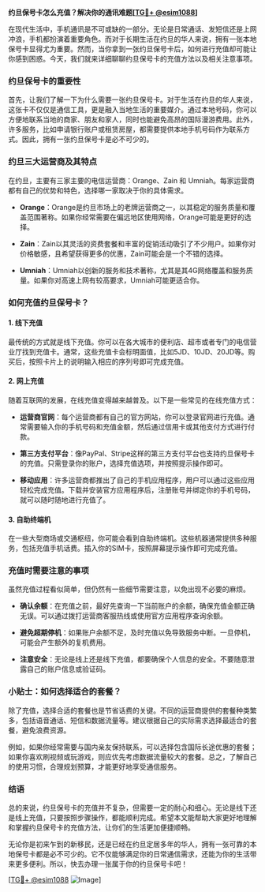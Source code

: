 **约旦保号卡怎么充值？解决你的通讯难题[[TG💪+ @esim1088](https://t.me/s/esim1088)]**

在现代生活中，手机通讯是不可或缺的一部分。无论是日常通话、发短信还是上网冲浪，手机都扮演着重要角色。而对于长期生活在约旦的华人来说，拥有一张本地保号卡显得尤为重要。然而，当你拿到一张约旦保号卡后，如何进行充值却可能让你感到困惑。今天，我们就来详细聊聊约旦保号卡的充值方法以及相关注意事项。

### 约旦保号卡的重要性

首先，让我们了解一下为什么需要一张约旦保号卡。对于生活在约旦的华人来说，这张卡不仅仅是通信工具，更是融入当地生活的重要媒介。通过本地号码，你可以方便地联系当地的商家、朋友和家人，同时也能避免高昂的国际漫游费用。此外，许多服务，比如申请银行账户或租赁房屋，都需要提供本地手机号码作为联系方式。因此，拥有一张约旦保号卡是必不可少的。

### 约旦三大运营商及其特点

在约旦，主要有三家主要的电信运营商：Orange、Zain 和 Umniah。每家运营商都有自己的优势和特色，选择哪一家取决于你的具体需求。

- **Orange**：Orange是约旦市场上的老牌运营商之一，以其稳定的服务质量和覆盖范围著称。如果你经常需要在偏远地区使用网络，Orange可能是更好的选择。
  
- **Zain**：Zain以其灵活的资费套餐和丰富的促销活动吸引了不少用户。如果你对价格敏感，且希望获得更多的优惠，Zain可能会是一个不错的选择。
  
- **Umniah**：Umniah以创新的服务和技术著称，尤其是其4G网络覆盖和服务质量。如果你对高速上网有较高要求，Umniah可能更适合你。

### 如何充值约旦保号卡？

#### 1. 线下充值

最传统的方式就是线下充值。你可以在各大城市的便利店、超市或者专门的电信营业厅找到充值卡。通常，这些充值卡会标明面值，比如5JD、10JD、20JD等。购买后，按照卡片上的说明输入相应的序列号即可完成充值。

#### 2. 网上充值

随着互联网的发展，在线充值变得越来越普及。以下是一些常见的在线充值方式：

- **运营商官网**：每个运营商都有自己的官方网站，你可以登录官网进行充值。通常需要输入你的手机号码和充值金额，然后通过信用卡或其他支付方式进行付款。
  
- **第三方支付平台**：像PayPal、Stripe这样的第三方支付平台也支持约旦保号卡的充值。只需登录你的账户，选择充值选项，并按照提示操作即可。

- **移动应用**：许多运营商都推出了自己的手机应用程序，用户可以通过这些应用轻松完成充值。下载并安装官方应用程序后，注册账号并绑定你的手机号码，就可以随时随地进行充值了。

#### 3. 自助终端机

在一些大型商场或交通枢纽，你可能会看到自助终端机。这些机器通常提供多种服务，包括充值手机话费。插入你的SIM卡，按照屏幕提示操作即可完成充值。

### 充值时需要注意的事项

虽然充值过程看似简单，但仍然有一些细节需要注意，以免出现不必要的麻烦。

- **确认余额**：在充值之前，最好先查询一下当前账户的余额，确保充值金额正确无误。可以通过拨打运营商客服热线或使用官方应用程序查询余额。
  
- **避免超期停机**：如果账户余额不足，及时充值以免导致服务中断。一旦停机，可能会产生额外的复机费用。

- **注意安全**：无论是线上还是线下充值，都要确保个人信息的安全。不要随意泄露自己的账户信息或验证码。

### 小贴士：如何选择适合的套餐？

除了充值，选择合适的套餐也是节省话费的关键。不同的运营商提供的套餐种类繁多，包括语音通话、短信和数据流量等。建议根据自己的实际需求选择最适合的套餐，避免浪费资源。

例如，如果你经常需要与国内亲友保持联系，可以选择包含国际长途优惠的套餐；如果你喜欢刷视频或玩游戏，则应优先考虑数据流量较大的套餐。总之，了解自己的使用习惯，合理规划预算，才能更好地享受通信服务。

### 结语

总的来说，约旦保号卡的充值并不复杂，但需要一定的耐心和细心。无论是线下还是线上充值，只要按照步骤操作，都能顺利完成。希望本文能帮助大家更好地理解和掌握约旦保号卡的充值方法，让你们的生活更加便捷顺畅。

无论你是初来乍到的新移民，还是已经在约旦定居多年的华人，拥有一张可靠的本地保号卡都是必不可少的。它不仅能够满足你的日常通信需求，还能为你的生活带来更多便利。所以，快去办理一张属于你的约旦保号卡吧！

[[TG💪+ @esim1088](https://t.me/s/esim1088) ![Image](https://i.postimg.cc/4NQfJmqS/Snipaste-2025-05-13-00-14-12.png)]